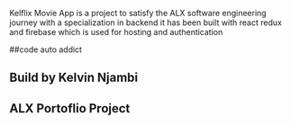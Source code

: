 Kelflix Movie App is a project to satisfy the ALX software engineering journey with a specialization in backend
it has been built with react redux  and firebase which is used for hosting and authentication


##code auto addict
## Build by Kelvin Njambi
## ALX Portoflio Project



